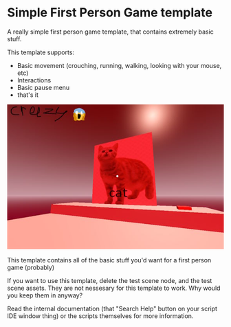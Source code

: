 # Simple First Person Game template

A really simple first person game template, that contains extremely basic stuff.

This template supports:
- Basic movement (crouching, running, walking, looking with your mouse, etc)
- Interactions
- Basic pause menu
- that's it

![God of the worlds, 2024 AD](test_scene_assets/cat_screenshot.jpg)

This template contains all of the basic stuff you'd want for a first person game (probably)

If you want to use this template, delete the test scene node, and the test scene assets. They are not nessesary for this template to work. Why would you keep them in anyway?

Read the internal documentation (that "Search Help" button on your script IDE window thing) or the scripts themselves for more information.
